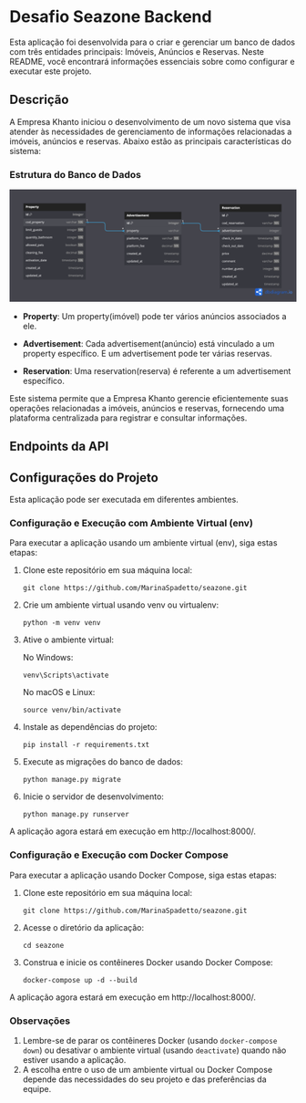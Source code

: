 # Desafio Seazone Backend

Esta aplicação foi desenvolvida para o criar e gerenciar um banco de dados com três entidades principais: Imóveis, Anúncios e Reservas. Neste README, você encontrará informações essenciais sobre como configurar e executar este projeto.

## Descrição

A Empresa Khanto iniciou o desenvolvimento de um novo sistema que visa atender às necessidades de gerenciamento de informações relacionadas a imóveis, anúncios e reservas. Abaixo estão as principais características do sistema:

### Estrutura do Banco de Dados

![DBML Khanto](/static/dbml.png)

- **Property**: Um property(imóvel) pode ter vários anúncios associados a ele.

- **Advertisement**: Cada advertisement(anúncio) está vinculado a um property específico. E um advertisement pode ter várias reservas.

- **Reservation**: Uma reservation(reserva) é referente a um advertisement específico.

Este sistema permite que a Empresa Khanto gerencie eficientemente suas operações relacionadas a imóveis, anúncios e reservas, fornecendo uma plataforma centralizada para registrar e consultar informações.
## Endpoints da API

## Configurações do Projeto

Esta aplicação pode ser executada em diferentes ambientes.

### Configuração e Execução com Ambiente Virtual (env)

Para executar a aplicação usando um ambiente virtual (env), siga estas etapas:

1. Clone este repositório em sua máquina local:

   ```
   git clone https://github.com/MarinaSpadetto/seazone.git
   ```

2. Crie um ambiente virtual usando venv ou virtualenv:

   ```
   python -m venv venv
   ```

3. Ative o ambiente virtual:

   No Windows:
    ```
    venv\Scripts\activate
    ```

   No macOS e Linux:
    ```
    source venv/bin/activate
    ```

4. Instale as dependências do projeto:

   ```
   pip install -r requirements.txt
   ```

5. Execute as migrações do banco de dados:

   ```
   python manage.py migrate
   ```

6. Inicie o servidor de desenvolvimento:

   ```
   python manage.py runserver
   ```

A aplicação agora estará em execução em http://localhost:8000/.

### Configuração e Execução com Docker Compose

Para executar a aplicação usando Docker Compose, siga estas etapas:

1. Clone este repositório em sua máquina local:

   ```
   git clone https://github.com/MarinaSpadetto/seazone.git
   ```

2. Acesse o diretório da aplicação:

   ```
   cd seazone
   ```

3. Construa e inicie os contêineres Docker usando Docker Compose:

    ```
    docker-compose up -d --build
    ```

A aplicação agora estará em execução em http://localhost:8000/.


### Observações

1. Lembre-se de parar os contêineres Docker (usando `docker-compose down`) ou desativar o ambiente virtual (usando `deactivate`) quando não estiver usando a aplicação.
2. A escolha entre o uso de um ambiente virtual ou Docker Compose depende das necessidades do seu projeto e das preferências da equipe.
